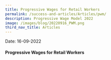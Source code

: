 ```yaml
---
title: Progressive Wages for Retail Workers
permalink: /success-and-articles/Articles/pwm/
description: Progressive Wage Model 2022
image: /images/blog/20220916_PWM.png
third_nav_title: Articles
---
```

Date: 16-09-2022

<h4>Progressive Wages for Retail Workers</h4>